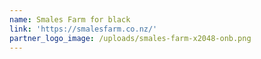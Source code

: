 ```yaml
---
name: Smales Farm for black
link: 'https://smalesfarm.co.nz/'
partner_logo_image: /uploads/smales-farm-x2048-onb.png
---
```


